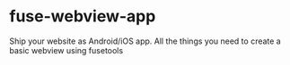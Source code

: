 # fuse-webview-app
Ship your website as Android/iOS app. All the things you need to create a basic webview using fusetools
